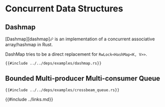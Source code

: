 # Concurrent Data Structures

## Dashmap

[Dashmap][dashmap]⮳ is an implementation of a concurrent associative array/hashmap in Rust.

DashMap tries to be a direct replacement for `RwLock<HashMap<K, V>>`.

```rust,editable,ignore,noplayground
{{#include ../../deps/examples/dashmap.rs}}
```

## Bounded Multi-producer Multi-consumer Queue

```rust,editable,ignore,mdbook-runnable
{{#include ../../deps/examples/crossbeam_queue.rs}}
```

{{#include ../links.md}}
